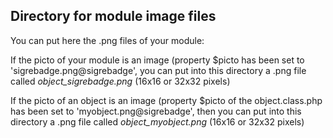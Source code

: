 
Directory for module image files
--------------------------------

You can put here the .png files of your module:


If the picto of your module is an image (property $picto has been set to 'sigrebadge.png@sigrebadge', you can put into this
directory a .png file called *object_sigrebadge.png* (16x16 or 32x32 pixels)


If the picto of an object is an image (property $picto of the object.class.php has been set to 'myobject.png@sigrebadge', then you can put into this
directory a .png file called *object_myobject.png* (16x16 or 32x32 pixels)

